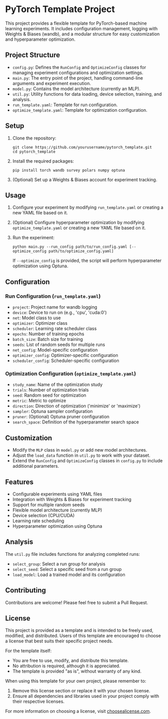 # PyTorch Template Project

This project provides a flexible template for PyTorch-based machine learning experiments.
It includes configuration management, logging with Weights & Biases (wandb), and a modular structure for easy customization and hyperparameter optimization.

## Project Structure

- `config.py`: Defines the `RunConfig` and `OptimizeConfig` classes for managing experiment configurations and optimization settings.
- `main.py`: The entry point of the project, handling command-line arguments and experiment execution.
- `model.py`: Contains the model architecture (currently an MLP).
- `util.py`: Utility functions for data loading, device selection, training, and analysis.
- `run_template.yaml`: Template for run configuration.
- `optimize_template.yaml`: Template for optimization configuration.

## Setup

1. Clone the repository:
   ```
   git clone https://github.com/yourusername/pytorch_template.git
   cd pytorch_template
   ```

2. Install the required packages:
   ```
   pip install torch wandb survey polars numpy optuna
   ```

3. (Optional) Set up a Weights & Biases account for experiment tracking.

## Usage

1. Configure your experiment by modifying `run_template.yaml` or creating a new YAML file based on it.

2. (Optional) Configure hyperparameter optimization by modifying `optimize_template.yaml` or creating a new YAML file based on it.

3. Run the experiment:
   ```
   python main.py --run_config path/to/run_config.yaml [--optimize_config path/to/optimize_config.yaml]
   ```

   If `--optimize_config` is provided, the script will perform hyperparameter optimization using Optuna.

## Configuration

### Run Configuration (`run_template.yaml`)

- `project`: Project name for wandb logging
- `device`: Device to run on (e.g., 'cpu', 'cuda:0')
- `net`: Model class to use
- `optimizer`: Optimizer class
- `scheduler`: Learning rate scheduler class
- `epochs`: Number of training epochs
- `batch_size`: Batch size for training
- `seeds`: List of random seeds for multiple runs
- `net_config`: Model-specific configuration
- `optimizer_config`: Optimizer-specific configuration
- `scheduler_config`: Scheduler-specific configuration

### Optimization Configuration (`optimize_template.yaml`)

- `study_name`: Name of the optimization study
- `trials`: Number of optimization trials
- `seed`: Random seed for optimization
- `metric`: Metric to optimize
- `direction`: Direction of optimization ('minimize' or 'maximize')
- `sampler`: Optuna sampler configuration
- `pruner`: (Optional) Optuna pruner configuration
- `search_space`: Definition of the hyperparameter search space

## Customization

- Modify the `MLP` class in `model.py` or add new model architectures.
- Adjust the `load_data` function in `util.py` to work with your dataset.
- Extend the `RunConfig` and `OptimizeConfig` classes in `config.py` to include additional parameters.

## Features

- Configurable experiments using YAML files
- Integration with Weights & Biases for experiment tracking
- Support for multiple random seeds
- Flexible model architecture (currently MLP)
- Device selection (CPU/CUDA)
- Learning rate scheduling
- Hyperparameter optimization using Optuna

## Analysis

The `util.py` file includes functions for analyzing completed runs:

- `select_group`: Select a run group for analysis
- `select_seed`: Select a specific seed from a run group
- `load_model`: Load a trained model and its configuration

## Contributing

Contributions are welcome! Please feel free to submit a Pull Request.

## License

This project is provided as a template and is intended to be freely used, modified, and distributed. Users of this template are encouraged to choose a license that best suits their specific project needs. 

For the template itself:
- You are free to use, modify, and distribute this template.
- No attribution is required, although it is appreciated.
- The template is provided "as is", without warranty of any kind.

When using this template for your own project, please remember to:
1. Remove this license section or replace it with your chosen license.
2. Ensure all dependencies and libraries used in your project comply with their respective licenses.

For more information on choosing a license, visit [choosealicense.com](https://choosealicense.com/).
